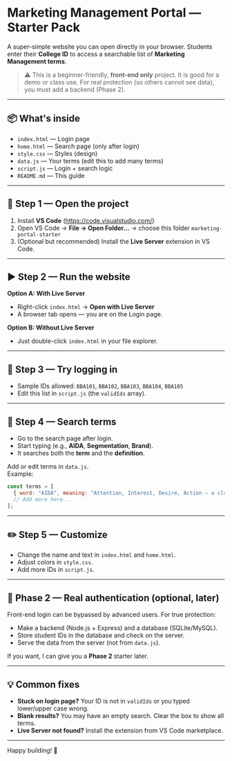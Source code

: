 # Marketing Management Portal — Starter Pack

A super-simple website you can open directly in your browser. Students enter their **College ID** to access a searchable list of **Marketing Management terms**.

> ⚠️ This is a beginner-friendly, **front-end only** project. It is good for a demo or class use. For real protection (so others cannot see data), you must add a backend (Phase 2).

---

## 📦 What's inside
- `index.html` — Login page
- `home.html` — Search page (only after login)
- `style.css` — Styles (design)
- `data.js` — Your terms (edit this to add many terms)
- `script.js` — Login + search logic
- `README.md` — This guide

---

## 🧰 Step 1 — Open the project
1. Install **VS Code** (https://code.visualstudio.com/)
2. Open VS Code → **File → Open Folder…** → choose this folder `marketing-portal-starter`
3. (Optional but recommended) Install the **Live Server** extension in VS Code.

---

## ▶️ Step 2 — Run the website
**Option A: With Live Server**  
- Right-click `index.html` → **Open with Live Server**  
- A browser tab opens — you are on the Login page.

**Option B: Without Live Server**  
- Just double-click `index.html` in your file explorer.

---

## 🔑 Step 3 — Try logging in
- Sample IDs allowed: `BBA101`, `BBA102`, `BBA103`, `BBA104`, `BBA105`
- Edit this list in `script.js` (the `validIds` array).

---

## 🔎 Step 4 — Search terms
- Go to the search page after login.
- Start typing (e.g., **AIDA**, **Segmentation**, **Brand**).
- It searches both the **term** and the **definition**.

Add or edit terms in `data.js`.  
Example:

```js
const terms = [
  { word: "AIDA", meaning: "Attention, Interest, Desire, Action — a classic model..." },
  // Add more here...
];
```

---

## ✏️ Step 5 — Customize
- Change the name and text in `index.html` and `home.html`.
- Adjust colors in `style.css`.
- Add more IDs in `script.js`.

---

## 🔐 Phase 2 — Real authentication (optional, later)
Front-end login can be bypassed by advanced users. For true protection:
- Make a backend (Node.js + Express) and a database (SQLite/MySQL).
- Store student IDs in the database and check on the server.
- Serve the data from the server (not from `data.js`).

If you want, I can give you a **Phase 2** starter later.

---

## 💡 Common fixes
- **Stuck on login page?** Your ID is not in `validIds` or you typed lower/upper case wrong.
- **Blank results?** You may have an empty search. Clear the box to show all terms.
- **Live Server not found?** Install the extension from VS Code marketplace.

---

Happy building! 🎉
